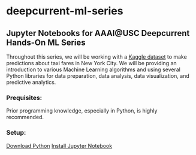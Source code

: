 # deepcurrent-ml-series
## Jupyter Notebooks for AAAI@USC Deepcurrent Hands-On ML Series

Throughout this series, we will be working with a [Kaggle dataset](https://www.kaggle.com/c/new-york-city-taxi-fare-prediction/) to make predictions about taxi fares in New York City. We will be providing an introduction to various Machine Learning algorithms and using several Python libraries for data preparation, data analysis, data visualization, and predictive analytics. 

### Prequisites:
Prior programming knowledge, especially in Python, is highly recommended.

### Setup:
[Download Python](https://www.python.org/)
[Install Jupyter Notebook](http://jupyter.org/install)
